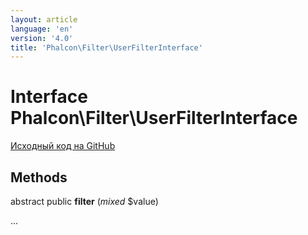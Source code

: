 ```yaml
---
layout: article
language: 'en'
version: '4.0'
title: 'Phalcon\Filter\UserFilterInterface'
---
```

# Interface **Phalcon\Filter\UserFilterInterface**

<a href="https://github.com/phalcon/cphalcon/tree/v4.0.0/phalcon/filter/userfilterinterface.zep" class="btn btn-default btn-sm">Исходный код на GitHub</a>

## Methods

abstract public **filter** (*mixed* $value)

...